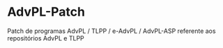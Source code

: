 # AdvPL-Patch
Patch de programas AdvPL / TLPP / e-AdvPL / AdvPL-ASP referente aos repositórios AdvPL e TLPP
